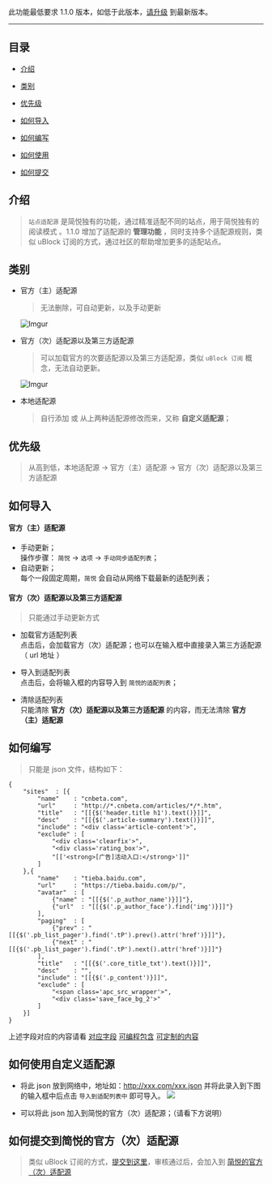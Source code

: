 此功能最低要求 1.1.0 版本，如低于此版本，[请升级](http://ksria.com/simpread/) 到最新版本。
***

目录
---
- [介绍](https://github.com/Kenshin/simpread/wiki/%E5%A4%9A%E4%B8%AA%E9%80%82%E9%85%8D%E6%BA%90#%E4%BB%8B%E7%BB%8D)

- [类别](#类别)
- [优先级](#优先级)
- [如何导入](#如何导入)
- [如何编写](#如何编写)
- [如何使用](#如何使用)
- [如何提交](#如何提交)

介绍
---
> `站点适配源` 是简悦独有的功能，通过精准适配不同的站点，用于简悦独有的阅读模式 。1.1.0 增加了适配源的 **管理功能** ，同时支持多个适配源规则，类似 uBlock 订阅的方式，通过社区的帮助增加更多的适配站点。

类别
---

- 官方（主）适配源
  > 无法删除，可自动更新，以及手动更新

  ![Imgur](https://i.imgur.com/OMvlna9.png)

- 官方（次）适配源以及第三方适配源
  > 可以加载官方的次要适配源以及第三方适配源，类似 `uBlock 订阅` 概念，无法自动更新。

  ![Imgur](https://i.imgur.com/Q1Wg7wq.png)

- 本地适配源
  > 自行添加 或 从上两种适配源修改而来，又称 **自定义适配源**；

优先级
---
> 从高到低，本地适配源 → 官方（主）适配源 → 官方（次）适配源以及第三方适配源

如何导入
---

#### 官方（主）适配源

- 手动更新；  
  操作步骤： `简悦` → `选项` → `手动同步适配列表`；
- 自动更新；  
  每个一段固定周期，`简悦` 会自动从网络下载最新的适配列表；

#### 官方（次）适配源以及第三方适配源

> 只能通过手动更新方式

- 加载官方适配列表  
  点击后，会加载官方（次）适配源；也可以在输入框中直接录入第三方适配源（ url 地址 ）

- 导入到适配列表  
  点击后，会将输入框的内容导入到 `简悦的适配列表`；

- 清除适配列表  
  只能清除 **官方（次）适配源以及第三方适配源** 的内容，而无法清除 **官方（主）适配源**

如何编写
---
> 只能是 json 文件，结构如下：

```
{
    "sites"  : [{
        "name"    : "cnbeta.com",
        "url"     : "http://*.cnbeta.com/articles/*/*.htm",
        "title"   : "[[{$('header.title h1').text()}]]",
        "desc"    : "[[{$('.article-summary').text()}]]",
        "include" : "<div class='article-content'>",
        "exclude" : [
            "<div class='clearfix'>",
            "<div class='rating_box'>",
            "[['<strong>[广告]活动入口:</strong>']]"
        ]
    },{
        "name"    : "tieba.baidu.com",
        "url"     : "https://tieba.baidu.com/p/",
        "avatar"  : [
            {"name" : "[[{$('.p_author_name')}]]"},
            {"url"  : "[[{$('.p_author_face').find('img')}]]"}
        ],
        "paging"  : [
            {"prev" : "[[{$('.pb_list_pager').find('.tP').prev().attr('href')}]]"},
            {"next" : "[[{$('.pb_list_pager').find('.tP').next().attr('href')}]]"}
        ],
        "title"   : "[[{$('.core_title_txt').text()}]]",
        "desc"    : "",
        "include" : "[[{$('.p_content')}]]",
        "exclude" : [
            "<span class='apc_src_wrapper'>",
            "<div class='save_face_bg_2'>"
        ]
    }]
}
```
上述字段对应的内容请看 [对应字段](https://github.com/Kenshin/simpread/wiki/%E7%AB%99%E7%82%B9%E7%BC%96%E8%BE%91%E5%99%A8#%E5%AF%B9%E5%BA%94%E5%AD%97%E6%AE%B5) [可编程包含](https://github.com/Kenshin/simpread/wiki/%E7%AB%99%E7%82%B9%E7%BC%96%E8%BE%91%E5%99%A8#%E5%8F%AF%E7%BC%96%E7%A8%8B%E5%8C%85%E5%90%AB) [可定制的内容](https://github.com/Kenshin/simpread/wiki/%E7%AB%99%E7%82%B9%E7%BC%96%E8%BE%91%E5%99%A8#%E5%8F%AF%E5%AE%9A%E5%88%B6%E7%9A%84%E5%86%85%E5%AE%B9)

如何使用自定义适配源
---

- 将此 json 放到网络中，地址如：http://xxx.com/xxx.json 并将此录入到下图的输入框中后点击 `导入到适配列表中` 即可导入。
  ![](https://i.imgur.com/Q1Wg7wq.png)

- 可以将此 json 加入到简悦的官方（次）适配源；（请看下方说明）


如何提交到简悦的官方（次）适配源
---

> 类似 uBlock 订阅的方式，[提交到这里](https://github.com/Kenshin/simpread/labels/origin)，审核通过后，会加入到 [简悦的官方（次）适配源](http://ojec5ddd5.bkt.clouddn.com/website_list_origins.json)